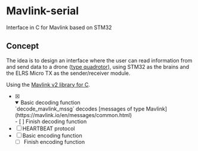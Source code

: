 # Mavlink-serial
Interface in C for Mavlink based on STM32


## Concept
The idea is to design an interface where the user can read information from and send data to a drone ([type quadrotor](https://mavlink.io/en/messages/common.html#MAV_TYPE)), using STM32 as the brains and the ELRS Micro TX as the sender/receiver module.

Using the [Mavlink v2 library for C](https://mavlink.io/en/mavgen_c/).


- [x] <details open><summary>Basic decoding function</summary>
  `decode_mavlink_mssg` decodes [messages of type Mavlink](https://mavlink.io/en/messages/common.html)</details>
  - [ ] Finish decoding function
- [ ] HEARTBEAT protocol 
- [ ] Basic encoding function
  - [ ] Finish encoding function  
